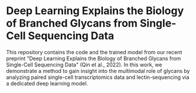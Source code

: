 # Deep Learning Explains the Biology of Branched Glycans from Single-Cell Sequencing Data

This repository contains the code and the trained model from our recent preprint "Deep Learning Explains the Biology of Branched Glycans from Single-Cell Sequencing Data" (Qin et al., 2022). In this work, we demonstrate a method to gain insight into the multimodal role of glycans by analyzing paired single-cell transcriptomics data and lectin-sequencing via a dedicated deep learning model.